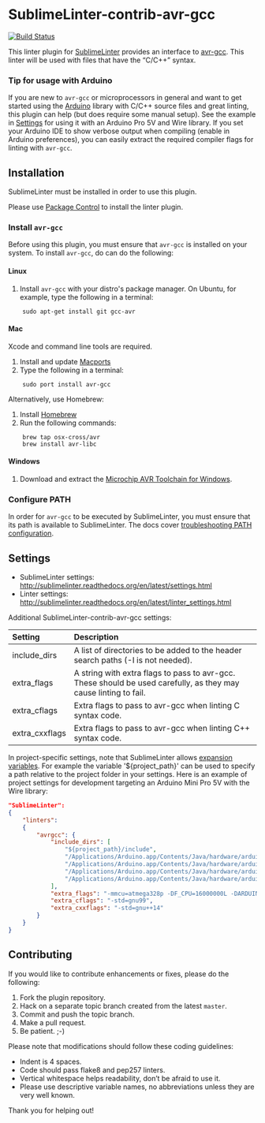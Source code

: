 SublimeLinter-contrib-avr-gcc
================================

[![Build Status](https://travis-ci.org/ChisholmKyle/SublimeLinter-contrib-avr-gcc.svg?branch=master)](https://travis-ci.org/ChisholmKyle/SublimeLinter-contrib-avr-gcc)

This linter plugin for [SublimeLinter](https://github.com/SublimeLinter/SublimeLinter) provides an interface to [avr-gcc](http://www.atmel.com/webdoc/AVRLibcReferenceManual/overview_1overview_gcc.html). This linter will be used with files that have the “C/C++” syntax.

### Tip for usage with Arduino

If you are new to `avr-gcc` or microprocessors in general and want to get started using the [Arduino](https://www.arduino.cc/) library with C/C++ source files and great linting, this plugin can help (but does require some manual setup). See the example in [Settings](#settings) for using it with an Arduino Pro 5V and Wire library. If you set your Arduino IDE to show verbose output when compiling (enable in Arduino preferences), you can easily extract the required compiler flags for linting with `avr-gcc`.

## Installation

SublimeLinter must be installed in order to use this plugin.

Please use [Package Control](https://packagecontrol.io) to install the linter plugin.

### Install `avr-gcc`

Before using this plugin, you must ensure that `avr-gcc` is installed on your system. To install `avr-gcc`, do can do the following:

#### Linux

1. Install `avr-gcc` with your distro's package manager. On Ubuntu, for example, type the following in a terminal:
```
    sudo apt-get install git gcc-avr
```

#### Mac

Xcode and command line tools are required.

1. Install and update [Macports](https://www.macports.org/)
2. Type the following in a terminal:
```
    sudo port install avr-gcc
```

Alternatively, use Homebrew:

1. Install [Homebrew](https://brew.sh/)
2. Run the following commands:
```
    brew tap osx-cross/avr
    brew install avr-libc
```

#### Windows

1. Download and extract the [Microchip AVR Toolchain for Windows](https://www.microchip.com/avr-support/avr-and-arm-toolchains-(c-compilers)).

### Configure PATH

In order for `avr-gcc` to be executed by SublimeLinter, you must ensure that its path is available to SublimeLinter. The docs cover [troubleshooting PATH configuration](http://sublimelinter.readthedocs.io/en/latest/troubleshooting.html#finding-a-linter-executable).

## Settings
- SublimeLinter settings: http://sublimelinter.readthedocs.org/en/latest/settings.html
- Linter settings: http://sublimelinter.readthedocs.org/en/latest/linter_settings.html

Additional SublimeLinter-contrib-avr-gcc settings:

|Setting|Description|
|:------|:----------|
|include_dirs|A list of directories to be added to the header search paths (-I is not needed).|
|extra_flags|A string with extra flags to pass to avr-gcc. These should be used carefully, as they may cause linting to fail.|
|extra_cflags|Extra flags to pass to avr-gcc when linting C syntax code.|
|extra_cxxflags|Extra flags to pass to avr-gcc when linting C++ syntax code.|

In project-specific settings, note that SublimeLinter allows [expansion variables](http://sublimelinter.readthedocs.io/en/latest/settings.html#settings-expansion). For example the variable '${project_path}' can be used to specify a path relative to the project folder in your settings. Here is an example of project settings for development targeting an Arduino Mini Pro 5V with the Wire library:
```json
"SublimeLinter":
{
    "linters":
    {
        "avrgcc": {
            "include_dirs": [
                "${project_path}/include",
                "/Applications/Arduino.app/Contents/Java/hardware/arduino/avr/cores/arduino",
                "/Applications/Arduino.app/Contents/Java/hardware/arduino/avr/variants/eightanaloginputs",
                "/Applications/Arduino.app/Contents/Java/hardware/arduino/avr/libraries/Wire/src",
                "/Applications/Arduino.app/Contents/Java/hardware/arduino/avr/libraries/Wire/src/utility"
            ],
            "extra_flags": "-mmcu=atmega328p -DF_CPU=16000000L -DARDUINO_ARCH_AVR -DARDUINO_AVR_PRO",
            "extra_cflags": "-std=gnu99",
            "extra_cxxflags": "-std=gnu++14"
        }
    }
}
```

## Contributing
If you would like to contribute enhancements or fixes, please do the following:

1. Fork the plugin repository.
1. Hack on a separate topic branch created from the latest `master`.
1. Commit and push the topic branch.
1. Make a pull request.
1. Be patient.  ;-)

Please note that modifications should follow these coding guidelines:

- Indent is 4 spaces.
- Code should pass flake8 and pep257 linters.
- Vertical whitespace helps readability, don’t be afraid to use it.
- Please use descriptive variable names, no abbreviations unless they are very well known.

Thank you for helping out!
